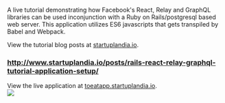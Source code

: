 A live tutorial demonstrating how Facebook's React, Relay and GraphQL libraries can be used inconjunction with a Ruby on Rails/postgresql based web server.  This application utilizes ES6 javascripts that gets transpiled by Babel and Webpack.

View the tutorial blog posts at <a href='http://startuplandia.io' target='new'>startuplandia.io</a>.

### http://www.startuplandia.io/posts/rails-react-relay-graphql-tutorial-application-setup/

View the live application at <a href='http://toeatapp.startuplandia.io' target='new'>toeatapp.startuplandia.io</a>.
<br/>
<img src='http://www.startuplandia.io/assets/images/share/graphql-relay-tutorial-queries.png'/>
